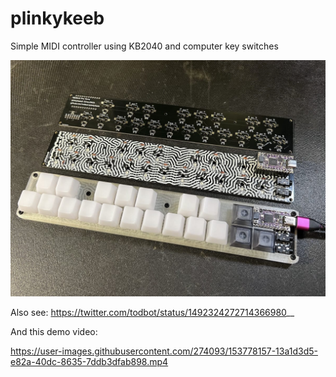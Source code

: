 # plinkykeeb

Simple MIDI controller using KB2040 and computer key switches


<img src="./docs/plinkykeeb_21Jan2022_built.jpg">

Also see: https://twitter.com/todbot/status/1492324272714366980__

And this demo video:

https://user-images.githubusercontent.com/274093/153778157-13a1d3d5-e82a-40dc-8635-7ddb3dfab898.mp4

